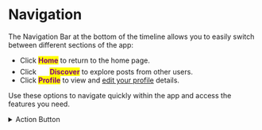 # Navigation

The Navigation Bar at the bottom of the timeline allows you to easily switch between different sections of the app:

* Click <mark style="color:purple;">**Home**</mark> to return to the home page.
* Click ![](../.gitbook/assets/Vector.png) <mark style="color:purple;">**Discover**</mark> to explore posts from other users.
* Click <mark style="color:purple;">**Profile**</mark> to view and [edit your profile](broken-reference) details.

Use these options to navigate quickly within the app and access the features you need.

<details>

<summary>Action Button</summary>

Tap the Action Button shortly to go directly to the **Create Post** screen.

Long press the Action Button to see these shortcuts:

* **Shop:** Direct link to the Shop.
* **Mo:** Opens the AI workflow.
* **Create Story:** Direct link to the Story Creation workflow.
* **Create Post:** Quick route to the Post Creation workflow.

Choose the needed shortcut to use the feature right away.

</details>
